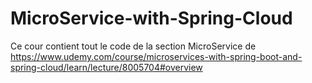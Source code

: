 # MicroService-with-Spring-Cloud
Ce cour contient tout le code de la section MicroService de https://www.udemy.com/course/microservices-with-spring-boot-and-spring-cloud/learn/lecture/8005704#overview

